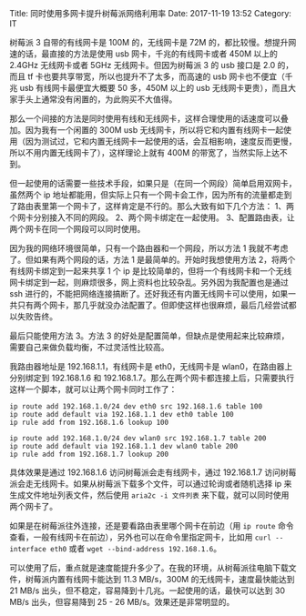 Title: 同时使用多网卡提升树莓派网络利用率
Date: 2017-11-19 13:52
Category: IT

树莓派 3 自带的有线网卡是 100M 的，无线网卡是 72M 的，都比较慢。想提升网速的话，最直接的方法是使用 usb 网卡，千兆的有线网卡或者 450M 以上的 2.4GHz 无线网卡或者 5GHz 无线网卡。但因为树莓派 3 的 usb 接口是 2.0 的，而且 tf 卡也要共享带宽，所以也提升不了太多，而高速的 usb 网卡也不便宜（千兆 usb 有线网卡最便宜大概要 50 多，450M 以上的 usb 无线网卡更贵），而且大家手头上通常没有闲置的，为此购买不大值得。

那么一个间接的方法是同时使用有线和无线网卡，这样合理使用的话速度可以叠加。因为我有一个闲置的 300M usb 无线网卡，所以将它和内置有线网卡一起使用（因为测试过，它和内置无线网卡一起使用的话，会互相影响，速度反而更慢，所以不用内置无线网卡了），这样理论上就有 400M 的带宽了，当然实际上达不到。

但一起使用的话需要一些技术手段，如果只是（在同一个网段）简单启用双网卡，虽然两个 ip 地址都能用，但实际上只有一个网卡会工作，因为所有的流量都走到了路由表里第一个网卡了，这样肯定是不行的。那么大致有如下几个方法：
1、两个网卡分别接入不同的网段。
2、两个网卡绑定在一起使用。
3、配置路由表，让两个网卡在同一个网段可以同时使用。

因为我的网络环境很简单，只有一个路由器和一个网段，所以方法 1 我就不考虑了。但如果有两个网段的话，方法 1 是最简单的。开始时我想使用方法 2，将两个有线网卡绑定到一起来共享 1 个 ip 是比较简单的，但将一个有线网卡和一个无线网卡绑定到一起，则麻烦很多，网上资料也比较杂乱。另外因为我配置也是通过 ssh 进行的，不能把网络连接搞断了。还好我还有内置无线网卡可以使用，如果一共只有两个网卡，那几乎就没办法配置了。但即使这样也很麻烦，最后几经尝试都以失败告终。

最后只能使用方法 3。方法 3 的好处是配置简单，但缺点是使用起来比较麻烦，需要自己来做负载均衡，不过灵活性比较高。

我路由器地址是 192.168.1.1，有线网卡是 eth0，无线网卡是 wlan0，在路由器上分别绑定到 192.168.1.6 和 192.168.1.7。那么在两个网卡都连接上后，只需要执行这样一个脚本，就可以让两个网卡同时工作了：

```
ip route add 192.168.1.0/24 dev eth0 src 192.168.1.6 table 100
ip route add default via 192.168.1.1 dev eth0 table 100
ip rule add from 192.168.1.6 lookup 100

ip route add 192.168.1.0/24 dev wlan0 src 192.168.1.7 table 200
ip route add default via 192.168.1.1 dev wlan0 table 200
ip rule add from 192.168.1.7 lookup 200
```

具体效果是通过 192.168.1.6 访问树莓派会走有线网卡，通过 192.168.1.7 访问树莓派会走无线网卡。如果从树莓派下载多个文件，可以通过轮询或者随机选择 ip 来生成文件地址列表文件，然后使用 `aria2c -i 文件列表` 来下载，就可以同时使用两个网卡了。

如果是在树莓派往外连接，还是要看路由表里哪个网卡在前边（用 `ip route` 命令查看，一般有线网卡在前边），另外也可以在命令里指定网卡，比如用 `curl --interface eth0` 或者 `wget --bind-address 192.168.1.6`。

可以使用了后，重点就是速度能提升多少了。在我的环境，从树莓派往电脑下载文件，树莓派内置有线网卡能达到 11.3 MB/s，300M 的无线网卡，速度最快能达到 21 MB/s 出头，但不稳定，容易降到十几兆。一起使用的话，最快可以达到 30 MB/s 出头，但容易降到 25 - 26 MB/s。效果还是非常明显的。

